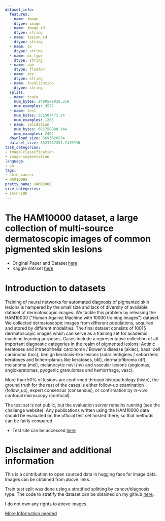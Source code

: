 ```yaml
---
dataset_info:
  features:
  - name: image
    dtype: image
  - name: image_id
    dtype: string
  - name: lesion_id
    dtype: string
  - name: dx
    dtype: string
  - name: dx_type
    dtype: string
  - name: age
    dtype: float64
  - name: sex
    dtype: string
  - name: localization
    dtype: string
  splits:
  - name: train
    num_bytes: 2490501038.358
    num_examples: 9577
  - name: test
    num_bytes: 351507473.24
    num_examples: 1285
  - name: validation
    num_bytes: 681758880.144
    num_examples: 2492
  download_size: 3693626934
  dataset_size: 3523767391.7419996
task_categories:
- image-classification
- image-segmentation
language:
- en
tags:
- skin_cancer
- HAM10000
pretty_name: HAM10000
size_categories:
- 1K<n<10K
---
```

# The HAM10000 dataset, a large collection of multi-source dermatoscopic images of common pigmented skin lesions

- Original Paper and Dataset [here](https://dataverse.harvard.edu/dataset.xhtml?persistentId=doi:10.7910/DVN/DBW86T)
- Kaggle dataset [here](https://www.kaggle.com/datasets/kmader/skin-cancer-mnist-ham10000?resource=download)

# Introduction to datasets
Training of neural networks for automated diagnosis of pigmented skin lesions is hampered by the small size and lack of diversity of available dataset of dermatoscopic images. We tackle this problem by releasing the HAM10000 ("Human Against Machine with 10000 training images") dataset. We collected dermatoscopic images from different populations, acquired and stored by different modalities. The final dataset consists of 10015 dermatoscopic images which can serve as a training set for academic machine learning purposes. Cases include a representative collection of all important diagnostic categories in the realm of pigmented lesions: Actinic keratoses and intraepithelial carcinoma / Bowen's disease (akiec), basal cell carcinoma (bcc), benign keratosis-like lesions (solar lentigines / seborrheic keratoses and lichen-planus like keratoses, bkl), dermatofibroma (df), melanoma (mel), melanocytic nevi (nv) and vascular lesions (angiomas, angiokeratomas, pyogenic granulomas and hemorrhage, vasc).

More than 50% of lesions are confirmed through histopathology (histo), the ground truth for the rest of the cases is either follow-up examination (follow_up), expert consensus (consensus), or confirmation by in-vivo confocal microscopy (confocal). 

The test set is not public, but the evaluation server remains running (see the challenge website). Any publications written using the HAM10000 data should be evaluated on the official test set hosted there, so that methods can be fairly compared.

- Test site can be accessed [here](https://challenge.isic-archive.com/landing/2018/)

# Disclaimer and additional information
This is a contribution to open sourced data in hugging face for image data. Images can be obtained from above links. 

Train test split was done using a stratified splitting by cancer/diagnosis type. The code to stratify the dataset can be obtained on my github [here](https://github.com/marmal88/skin_cancer).

I do not own any rights to above images.

[More Information needed](https://github.com/huggingface/datasets/blob/main/CONTRIBUTING.md#how-to-contribute-to-the-dataset-cards)